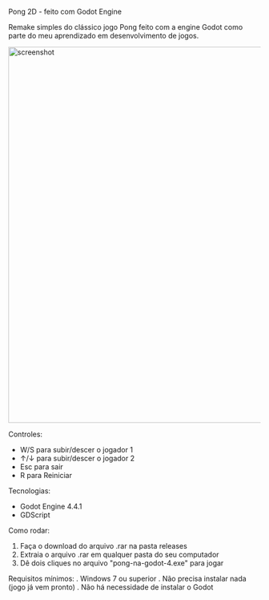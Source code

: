 Pong 2D - feito com Godot Engine

Remake simples do clássico jogo Pong feito com a engine Godot como parte do meu aprendizado em desenvolvimento de jogos.


<img width="1304" height="750" alt="screenshot" src="https://github.com/user-attachments/assets/486e29d0-30cb-45da-86cf-0747d31e757a" />


Controles:
- W/S para subir/descer o jogador 1
- ↑/↓ para subir/descer o jogador 2
- Esc para sair
- R para Reiniciar


Tecnologias:
- Godot Engine 4.4.1
- GDScript
  

Como rodar:
1. Faça o download do arquivo .rar na pasta releases
2. Extraia o arquivo .rar em qualquer pasta do seu computador
3. Dê dois cliques no arquivo "pong-na-godot-4.exe" para jogar


Requisitos mínimos:
. Windows 7 ou superior
. Não precisa instalar nada (jogo já vem pronto)
. Não há necessidade de instalar o Godot
